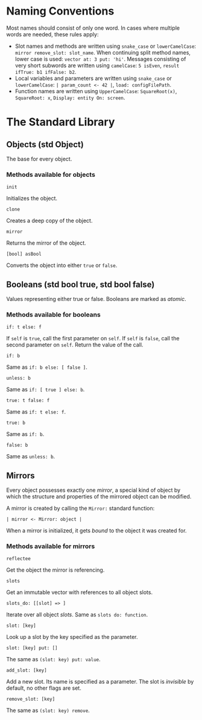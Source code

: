 # Naming Conventions

Most names should consist of only one word. In cases where multiple words are needed, these rules apply:

 - Slot names and methods are written using `snake_case` or `lowerCamelCase`: `mirror remove_slot: slot_name`. When continuing split method names, lower case is used: `vector at: 3 put: 'hi'`. Messages consisting of very short subwords are written using `camelCase`: `5 isEven`, `result ifTrue: b1 ifFalse: b2`.
 - Local variables and parameters are written using `snake_case` or `lowerCamelCase`: `| param_count <- 42 |`, `load: configFilePath`.
 - Function names are written using `UpperCamelCase`: `SquareRoot(x)`, `SquareRoot: x`, `Display: entity On: screen`.

# The Standard Library

## Objects (std Object)

The base for every object.

### Methods available for objects

`init`

Initializes the object.

`clone`

Creates a deep copy of the object.

`mirror`

Returns the mirror of the object.

`[bool] asBool`

Converts the object into either `true` or `false`.

## Booleans (std bool true, std bool false)

Values representing either true or false. Booleans are marked as _atomic_.

### Methods available for booleans

`if: t else: f`

If `self` is `true`, call the first parameter on `self`. If `self` is `false`, call the second parameter on `self`. Return the value of the call.

`if: b`

Same as `if: b else: [ false ]`.

`unless: b`

Same as `if: [ true ] else: b`.

`true: t false: f`

Same as `if: t else: f`.

`true: b`

Same as `if: b`.

`false: b`

Same as `unless: b`.

## Mirrors

Every object possesses exactly one _mirror_, a special kind of object by which the structure and properties of the mirrored object can be modified.

A mirror is created by calling the `Mirror:` standard function:

`| mirror <- Mirror: object |`

When a mirror is initialized, it gets _bound_ to the object it was created for.

### Methods available for mirrors

`reflectee`

Get the object the mirror is referencing.

`slots`

Get an immutable vector with references to all object slots.

`slots_do: [[slot] => ]`

Iterate over all object _slots_. Same as `slots do: function`.

`slot: [key]`

Look up a slot by the key specified as the parameter.

`slot: [key] put: []`

The same as `(slot: key) put: value`.

`add_slot: [key]`

Add a new slot. Its name is specified as a parameter. The slot is _invisible_ by default, no other flags are set.

`remove_slot: [key]`

The same as `(slot: key) remove`.
